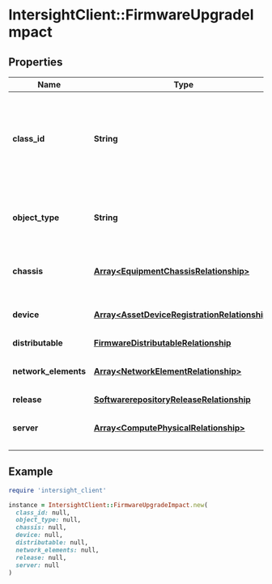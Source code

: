 # IntersightClient::FirmwareUpgradeImpact

## Properties

| Name | Type | Description | Notes |
| ---- | ---- | ----------- | ----- |
| **class_id** | **String** | The fully-qualified name of the instantiated, concrete type. This property is used as a discriminator to identify the type of the payload when marshaling and unmarshaling data. | [default to &#39;firmware.UpgradeImpact&#39;] |
| **object_type** | **String** | The fully-qualified name of the instantiated, concrete type. The value should be the same as the &#39;ClassId&#39; property. | [default to &#39;firmware.UpgradeImpact&#39;] |
| **chassis** | [**Array&lt;EquipmentChassisRelationship&gt;**](EquipmentChassisRelationship.md) | An array of relationships to equipmentChassis resources. | [optional] |
| **device** | [**Array&lt;AssetDeviceRegistrationRelationship&gt;**](AssetDeviceRegistrationRelationship.md) | An array of relationships to assetDeviceRegistration resources. | [optional][readonly] |
| **distributable** | [**FirmwareDistributableRelationship**](FirmwareDistributableRelationship.md) |  | [optional] |
| **network_elements** | [**Array&lt;NetworkElementRelationship&gt;**](NetworkElementRelationship.md) | An array of relationships to networkElement resources. | [optional] |
| **release** | [**SoftwarerepositoryReleaseRelationship**](SoftwarerepositoryReleaseRelationship.md) |  | [optional] |
| **server** | [**Array&lt;ComputePhysicalRelationship&gt;**](ComputePhysicalRelationship.md) | An array of relationships to computePhysical resources. | [optional] |

## Example

```ruby
require 'intersight_client'

instance = IntersightClient::FirmwareUpgradeImpact.new(
  class_id: null,
  object_type: null,
  chassis: null,
  device: null,
  distributable: null,
  network_elements: null,
  release: null,
  server: null
)
```

